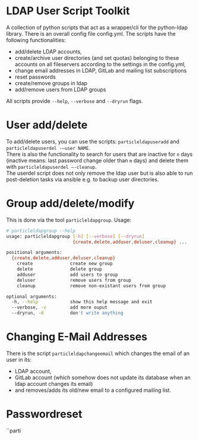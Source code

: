 # LDAP User Script Toolkit

A collection of python scripts that act as a wrapper/cli for the python-ldap library. There is an overall config file config.yml. The scripts have the following functionalities:

  * add/delete LDAP accounts,
  * create/archive user directories (and set quotas) belonging to these accounts on all fileservers according to the settings in the config.yml,
  * change email addresses in LDAP, GitLab and mailing list subscriptions
  * reset passwords
  * create/remove groups in ldap
  * add/remove users from LDAP groups

All scripts provide ``--help``, ``--verbose`` and ``--dryrun`` flags.

# User add/delete

To add/delete users, you can use the scripts: ``particleldapuseradd`` and ``particleldapuserdel -–user NAME``.  
There is also the functionality to search for users that are inactive for ``n`` days (inactive means: last password change older than  ``m`` days) and delete them with ``particleldapuserdel –-cleanup``.  
The userdel script does not only remove the ldap user but is also able to run post-deletion tasks via ansible e.g. to backup user directories.  
  
# Group add/delete/modify

This is done via the tool ``particleldapgroup``. Usage:
```bash
# particleldapgroup --help
usage: particleldapgroup [-h] [--verbose] [--dryrun]
                         {create,delete,adduser,deluser,cleanup} ...

positional arguments:
  {create,delete,adduser,deluser,cleanup}
    create              create new group
    delete              delete group
    adduser             add users to group
    deluser             remove users from group
    cleanup             remove non-existant users from group

optional arguments:
  -h, --help            show this help message and exit
  --verbose, -v         add more ouput
  --dryrun, -d          don't write anything
```


# Changing E-Mail Addresses

There is the script ``particleldapchangeemail`` which changes the email of an user in its:

  * LDAP account,
  * GitLab account (which somehow does not update its database when an ldap account changes its email)
  * and removes/adds its old/new email to a configured mailing list.

# Passwordreset
``parti
